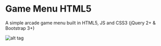 # Game Menu HTML5
A simple arcade game menu built in HTML5, JS and CSS3 (jQuery 2+ &amp; Bootstrap 3+)

![alt tag](http://leandrocurioso.com/gamemenu/screenshot1.png)
